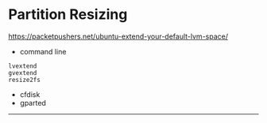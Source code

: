 # Partition Resizing
https://packetpushers.net/ubuntu-extend-your-default-lvm-space/ 
 
- command line 
```
lvextend 
gvextend 
resize2fs 
```
- cfdisk 
- gparted 

-----------------------------------------------------------------------------------------------------------------
